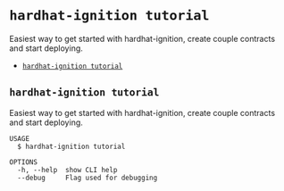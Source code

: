 `hardhat-ignition tutorial`
===========================

Easiest way to get started with hardhat-ignition, create couple contracts and start deploying.

* [`hardhat-ignition tutorial`](#hardhat-ignition-tutorial)

## `hardhat-ignition tutorial`

Easiest way to get started with hardhat-ignition, create couple contracts and start deploying.

```
USAGE
  $ hardhat-ignition tutorial

OPTIONS
  -h, --help  show CLI help
  --debug     Flag used for debugging
```

